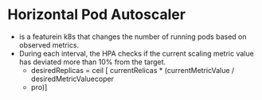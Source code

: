 # Horizontal Pod Autoscaler
- is a featurein k8s that changes the number of running pods based on observed metrics.
- During each interval, the HPA checks if the current scaling metric value has deviated more than 10% from the target.
  - desiredReplicas = ceil [ currentRelicas * (currentMetricValue / desiredMetricValuecoper
  - pro)]